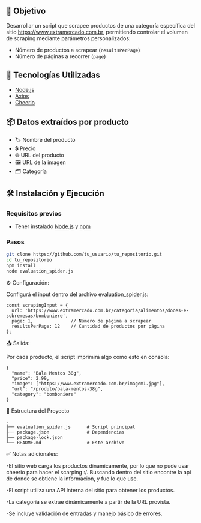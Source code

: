 ## 🎯 Objetivo

Desarrollar un script que scrapee productos de una categoría específica del sitio https://www.extramercado.com.br, permitiendo controlar el volumen de scraping mediante parámetros personalizados:

- Número de productos a scrapear (`resultsPerPage`)
- Número de páginas a recorrer (`page`)

## 🧪 Tecnologías Utilizadas

- [Node.js](https://nodejs.org/)
- [Axios](https://www.npmjs.com/package/axios)
- [Cheerio](https://www.npmjs.com/package/cheerio)

## 📦 Datos extraídos por producto

- 🏷️ Nombre del producto  
- 💲 Precio  
- 🌐 URL del producto  
- 🖼️ URL de la imagen  
- 🗂️ Categoría

## 🛠️ Instalación y Ejecución

### Requisitos previos

- Tener instalado [Node.js](https://nodejs.org/) y [npm](https://www.npmjs.com/)

### Pasos

```bash
git clone https://github.com/tu_usuario/tu_repositorio.git
cd tu_repositorio
npm install
node evaluation_spider.js
```

⚙️ Configuración:

Configurá el input dentro del archivo evaluation_spider.js:

```
const scrapingInput = {
  url: 'https://www.extramercado.com.br/categoria/alimentos/doces-e-sobremesas/bomboniere',
  page: 1,              // Número de página a scrapear
  resultsPerPage: 12    // Cantidad de productos por página
};
```

📤 Salida:

Por cada producto, el script imprimirá algo como esto en consola:
```
{
  "name": "Bala Mentos 38g",
  "price": 2.99,
  "image": ["https://www.extramercado.com.br/imagem1.jpg"],
  "url": "/produto/bala-mentos-38g",
  "category": "bomboniere"
}
```
📁  Estructura del Proyecto
```
.
├── evaluation_spider.js      # Script principal
├── package.json              # Dependencias
├── package-lock.json
└── README.md                 # Este archivo
```

✅ Notas adicionales:

-El sitio web carga los productos dinamicamente, por lo que no pude usar cheerio para hacer el scarping :/. 
Buscando dentro del sitio encontre la api de donde se obtiene la informacion, y fue lo que use.

-El script utiliza una API interna del sitio para obtener los productos.

-La categoría se extrae dinámicamente a partir de la URL provista.

-Se incluye validación de entradas y manejo básico de errores.
